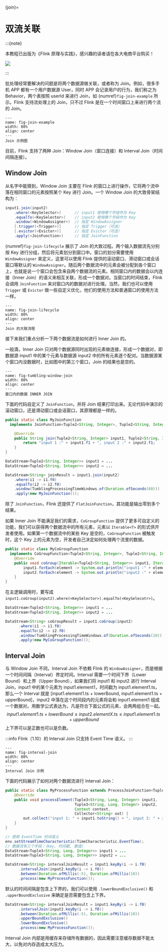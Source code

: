 (join)=
# 双流关联

:::{note}

本教程已出版为《Flink 原理与实践》，感兴趣的读者请在各大电商平台购买！

<a href="https://item.jd.com/13154364.html"> ![](https://img.shields.io/badge/JD-%E8%B4%AD%E4%B9%B0%E9%93%BE%E6%8E%A5-red) </a>


:::

批处理经常要解决的问题是将两个数据源做关联，或者称为 Join。例如，很多手机 APP 都有一个用户数据源 User，同时 APP 会记录用户的行为，我们称之为 Behavior，两个表按照 userId 来进行 Join，如 {numref}`fig-join-example` 所示。Flink 支持流处理上的 Join，只不过 Flink 是在一个时间窗口上来进行两个流的 Join。

```{figure} ./img/join.png
---
name: fig-join-example
width: 80%
align: center
---
Join 示例图
```

目前，Flink 支持了两种 Join：Window Join（窗口连接）和 Interval Join（时间间隔连接）。

## Window Join

从名字中能猜到，Window Join 主要在 Flink 的窗口上进行操作，它将两个流中落在相同窗口的元素按照某个 Key 进行 Join。一个 Window Join 的大致骨架结构为：

```scala
input1.join(input2)
    .where(<KeySelector>)      // input1 使用哪个字段作为 Key
    .equalTo(<KeySelector>)    // input2 使用哪个字段作为 Key
    .window(<WindowAssigner>)  // 指定 WindowAssigner
    [.trigger(<Trigger>)]      // 指定 Trigger（可选）
    [.evictor(<Evictor>)]      // 指定 Evictor（可选）
    .apply(<JoinFunction>)     // 指定 JoinFunction
```

{numref}`fig-join-lifecycle` 展示了 Join 的大致过程。两个输入数据流先分别按 Key 进行分组，然后将元素划分到窗口中。窗口的划分需要使用 `WindowAssigner` 来定义，这里可以使用 Flink 提供的滚动窗口、滑动窗口或会话窗口等默认的 `WindowAssigner`。随后两个数据流中的元素会被分配到各个窗口上，也就是说一个窗口会包含来自两个数据流的元素。相同窗口内的数据会以内连接（Inner Join）的语义来相互关联，形成一个数据对。当窗口的时间结束，Flink 会调用 `JoinFunction` 来对窗口内的数据对进行处理。当然，我们也可以使用 `Trigger` 或 `Evictor` 做一些自定义优化，他们的使用方法和普通窗口的使用方法一样。

```{figure} ./img/join-lifecycle.png
---
name: fig-join-lifecycle
width: 80%
align: center
---
Join 的大致流程
```

接下来我们重点分析一下两个数据流是如何进行 Inner Join 的。

一般滴，Inner Join 只对两个数据源同时出现的元素做连接，形成一个数据对，即数据源 input1 中的某个元素与数据源 input2 中的所有元素逐个配对。当数据源某个窗口内没数据时，比如图中的第三个窗口，Join 的结果也是空的。

```{figure} ./img/tumbling-window-join.png
---
name: fig-tumbling-window-join
width: 80%
align: center
---
窗口内的数据 INNER JOIN
```

下面的代码自定义了 `JoinFunction`，并将 Join 结果打印出来。无论代码中演示的滚动窗口，还是滑动窗口或会话窗口，其原理都是一样的。

```java
public static class MyJoinFunction 
  implements JoinFunction<Tuple2<String, Integer>, Tuple2<String, Integer>, String> {

    @Override
    public String join(Tuple2<String, Integer> input1, Tuple2<String, Integer> input2) {
        return "input 1 :" + input1.f1 + ", input 2 :" + input2.f1;
    }
}

DataStream<Tuple2<String, Integer>> input1 = ...
DataStream<Tuple2<String, Integer>> input2 = ...

DataStream<String> joinResult = input1.join(input2)
    .where(i1 -> i1.f0)
    .equalTo(i2 -> i2.f0)
    .window(TumblingProcessingTimeWindows.of(Duration.ofSeconds(60)))
    .apply(new MyJoinFunction());
```

除了 `JoinFunction`，Flink 还提供了 `FlatJoinFunction`，其功能是输出零到多个结果。

如果 Inner Join 不能满足我们的需求，`CoGroupFunction` 提供了更多可自定义的功能，我们可以获得两个数据流中的所有元素，元素以 `Iterable<T>` 的形式供开发者使用。如果第一个数据流中的某些 Key 是空的，`CoGroupFunction` 被触发时，这个 Key 上的元素为空，开发者自己决定如何处理两个流里的数据。

```java
public static class MyCoGroupFunction 
  implements CoGroupFunction<Tuple2<String, Integer>, Tuple2<String, Integer>, String> {
    @Override
    public void coGroup(Iterable<Tuple2<String, Integer>> input1, Iterable<Tuple2<String, Integer>> input2, Collector<String> out) {
        input1.forEach(element -> System.out.println("input1 :" + element.f1));
        input2.forEach(element -> System.out.println("input2 :" + element.f1));
    }
}
```

在主逻辑调用时，要写成 `input1.coGroup(input2).where(<KeySelector>).equalTo(<KeySelecotr>)`。

```java
DataStream<Tuple2<String, Integer>> input1 = ...
DataStream<Tuple2<String, Integer>> input2 = ...

DataStream<String> coGroupResult = input1.coGroup(input2)
      .where(i1 -> i1.f0)
      .equalTo(i2 -> i2.f0)
      .window(TumblingProcessingTimeWindows.of(Duration.ofSeconds(10)))
      .apply(new MyCoGroupFunction());
```

## Interval Join

与 Window Join 不同，Interval Join 不依赖 Flink 的 `WindowAssigner`，而是根据一个时间间隔（Interval）界定时间。Interval 需要一个时间下界（Lower Bound）和上界（Upper Bound），如果我们将 input1 和 input2 进行 Interval Join，input1 中的某个元素为 input1.element1，时间戳为 input1.element1.ts，那么一个 Interval 就是 [input1.element1.ts + lowerBound, input1.element1.ts + upperBound]，input2 中落在这个时间段内的元素将会和 input1.element1 组成一个数据对。用数学公式表达为，凡是符合下面公式的元素，会两两组合在一起。
$$
input1.element1.ts + lowerBound \le input2.elementX.ts \le input1.element1.ts + upperBound
$$
上下界可以是正数也可以是负数。

:::info
Flink（1.10）的 Interval Join 只支持 Event Time 语义。
:::

```{figure} ./img/interval-join.png
---
name: fig-interval-join
width: 80%
align: center
---
Interval Join 示例
```

下面的代码展示了如何对两个数据流进行 Interval Join：

```java
public static class MyProcessFunction extends ProcessJoinFunction<Tuple3<String, Long, Integer>, Tuple3<String, Long, Integer>, String> {
    @Override
    public void processElement(Tuple3<String, Long, Integer> input1,
                               Tuple3<String, Long, Integer> input2,
                               Context context,
                               Collector<String> out) {
      	out.collect("input 1: " + input1.toString() + ", input 2: " + input2.toString());
    }
}

// 使用 EventTime 时间语义
env.setStreamTimeCharacteristic(TimeCharacteristic.EventTime);
// 数据流有三个字段：（key, 时间戳, 数值）
DataStream<Tuple3<String, Long, Integer>> input1 = ...
DataStream<Tuple3<String, Long, Integer>> input2 = ...

DataStream<String> intervalJoinResult = input1.keyBy(i -> i.f0)
      .intervalJoin(input2.keyBy(i -> i.f0))
      .between(Duration.ofMillis(-5), Duration.ofMillis(10))
      .process(new MyProcessFunction());
```

默认的时间间隔是包含上下界的，我们可以使用 `.lowerBoundExclusive()` 和 `.upperBoundExclusive` 来确定是否需要包含上下界。

```java
DataStream<String> intervalJoinResult = input1.keyBy(i -> i.f0)
      .intervalJoin(input2.keyBy(i -> i.f0))
      .between(Duration.ofMillis(-5), Duration.ofMillis(10))
      .upperBoundExclusive()
      .lowerBoundExclusive()
      .process(new MyProcessFunction());
```

Interval Join 内部是用缓存来存储所有数据的，因此需要注意缓存数据不能太大，以免对内存造成太大压力。